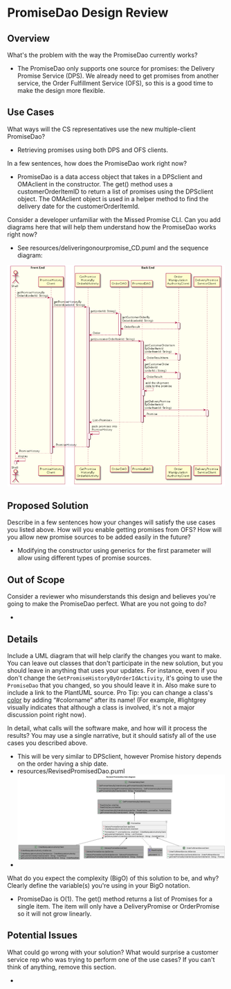 # PromiseDao Design Review

## Overview

What's the problem with the way the PromiseDao currently works?

- The PromiseDao only supports one source for promises: the Delivery Promise Service (DPS). We already need to get promises from another service, the Order Fulfillment Service (OFS), so this is a good time to make the design more flexible. 

## Use Cases

What ways will the CS representatives use the new multiple-client PromiseDao?

- Retrieving promises using both DPS and OFS clients.

In a few sentences, how does the PromiseDao work right now?

- PromiseDao is a data access object that takes in a DPSclient and OMAclient in the constructor. The get() method uses a customerOrderItemID to return a list of promises using the DPSclient object. The OMAclient object is used in a helper method to find the delivery date for the customerOrderItemId. 

Consider a developer unfamiliar with the Missed Promise CLI. Can you add diagrams here that will help them understand how the PromiseDao works right now?

- See resources/deliveringonourpromise_CD.puml and the sequence diagram:

![img.png](img.png)

## Proposed Solution

Describe in a few sentences how your changes will satisfy the use cases you listed above. How will you enable getting promises from OFS? How will you allow new promise sources to be added easily in the future?

- Modifying the constructor using generics for the first parameter will allow using different types of promise sources. 

## Out of Scope

Consider a reviewer who misunderstands this design and believes you're going to make the PromiseDao perfect. What are you not going to do? 

- 

## Details

Include a UML diagram that will help clarify the changes you want to make.
You can leave out classes that don't participate in the new solution, but you should leave in anything that uses your updates. For instance, even if you don't change the `GetPromiseHistoryByOrderIdActivity`, it's going to use the `PromiseDao` that you changed, so you should leave it in. Also make sure to include a link to the PlantUML source. Pro Tip: you can change a class's [color](http://plantuml.com/color) by adding “#colorname” after its name! (For example, #lightgrey visually indicates that although a class is involved, it's not a major discussion point right now).

In detail, what calls will the software make, and how will it process the results? You may use a single narrative, but it should satisfy all of the use cases you described above.

- This will be very similar to DPSclient, however Promise history depends on the order having a ship date.
- resources/RevisedPromisedDao.puml
![img_1.png](img_1.png)
- 
What do you expect the complexity (BigO) of this solution to be, and why? Clearly define the variable(s) you're using in your BigO notation.

- PromiseDao is O(1). The get() method returns a list of Promises for a single item. The item will only have a DeliveryPromise or OrderPromise so it will not grow linearly.  

## Potential Issues

What could go wrong with your solution? What would surprise a customer service rep who was trying to perform one of the use cases? If you can't think of anything, remove this section.

- 
